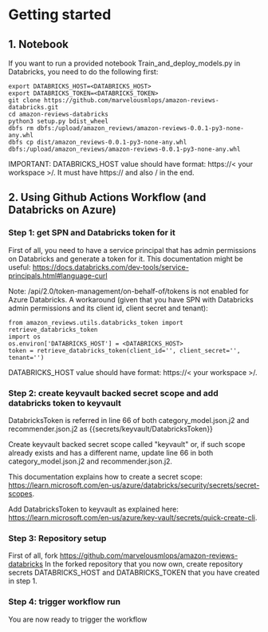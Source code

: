# Getting started
## 1. Notebook
If you want to run a provided notebook Train_and_deploy_models.py in Databricks, you need to do the following first:
```
export DATABRICKS_HOST=<DATABRICKS_HOST> 
export DATABRICKS_TOKEN=<DATABRICKS_TOKEN>
git clone https://github.com/marvelousmlops/amazon-reviews-databricks.git
cd amazon-reviews-databricks
python3 setup.py bdist_wheel
dbfs rm dbfs:/upload/amazon_reviews/amazon-reviews-0.0.1-py3-none-any.whl
dbfs cp dist/amazon_reviews-0.0.1-py3-none-any.whl dbfs:/upload/amazon_reviews/amazon-reviews-0.0.1-py3-none-any.whl
```

IMPORTANT: DATABRICKS_HOST value should have format: https://< your workspace >/.
It must have https:// and also / in the end.

## 2. Using Github Actions Workflow (and Databricks on Azure)

### Step 1: get SPN and Databricks token for it
First of all, you need to have a service principal that has admin permissions on Databricks and generate a token for it.
This documentation might be useful: https://docs.databricks.com/dev-tools/service-principals.html#language-curl

Note: /api/2.0/token-management/on-behalf-of/tokens is not enabled for Azure Databricks.
A workaround (given that you have SPN with Databricks admin permissions and its client id, client secret and tenant):
```
from amazon_reviews.utils.databricks_token import retrieve_databricks_token
import os
os.environ['DATABRICKS_HOST'] = <DATABRICKS_HOST>
token = retrieve_databricks_token(client_id='', client_secret='', tenant='')
```
DATABRICKS_HOST value should have format: https://< your workspace >/.

### Step 2: create keyvault backed secret scope and add databricks token to keyvault
DatabricksToken is referred in line 66 of both category_model.json.j2 and recommender.json.j2 as {{secrets/keyvault/DatabricksToken}}

Create keyvault backed secret scope called "keyvault" or, if such scope already exists 
and has a different name, update line 66 in both category_model.json.j2 and recommender.json.j2.

This documentation explains how to create a secret scope: https://learn.microsoft.com/en-us/azure/databricks/security/secrets/secret-scopes.

Add DatabricksToken to keyvault as explained here: https://learn.microsoft.com/en-us/azure/key-vault/secrets/quick-create-cli.

### Step 3: Repository setup
First of all, fork https://github.com/marvelousmlops/amazon-reviews-databricks
In the forked repository that you now own, create repository secrets DATABRICKS_HOST and DATABRICKS_TOKEN that you have created in step 1.

### Step 4: trigger workflow run
You are now ready to trigger the workflow

